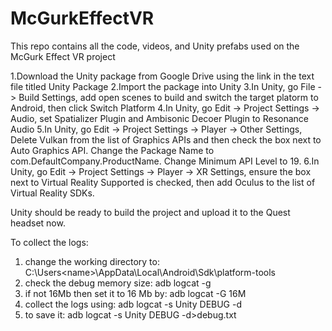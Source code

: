 # McGurkEffectVR
This repo contains all the code, videos, and Unity prefabs used on the McGurk Effect VR project

1.Download the Unity package from Google Drive using the link in the text file titled Unity Package
2.Import the package into Unity
3.In Unity, go File -> Build Settings, add open scenes to build and switch the target platorm to Android, then click Switch Platform
4.In Unity, go Edit -> Project Settings -> Audio, set Spatializer Plugin and Ambisonic Decoer Plugin to Resonance Audio
5.In Unity, go Edit -> Project Settings -> Player -> Other Settings, Delete Vulkan from the list of Graphics APIs and then check the box next to Auto Graphics API. Change the Package Name to com.DefaultCompany.ProductName. Change Minimum API Level to 19.
6.In Unity, go Edit -> Project Settings -> Player -> XR Settings, ensure the box next to Virtual Reality Supported is checked, then add Oculus to the list of Virtual Reality SDKs.

Unity should be ready to build the project and upload it to the Quest headset now.

To collect the logs:
1. change the working directory to: C:\Users\<name>\AppData\Local\Android\Sdk\platform-tools
2. check the debug memory size: adb logcat -g
3. if not 16Mb then set it to 16 Mb by: adb logcat -G 16M
4. collect the logs using: adb logcat -s Unity DEBUG -d
5. to save it: adb logcat -s Unity DEBUG -d>debug.txt
